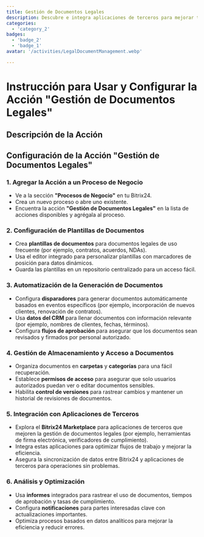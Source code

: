 ```yaml
---
title: Gestión de Documentos Legales
description: Descubre e integra aplicaciones de terceros para mejorar tu negocio.
categories: 
  - 'category_2'
badges: 
  - 'badge_2'
  - 'badge_1'
avatar: '/activities/LegalDocumentManagement.webp'

---
```

# Instrucción para Usar y Configurar la Acción "Gestión de Documentos Legales"

## Descripción de la Acción

## **Configuración de la Acción "Gestión de Documentos Legales"**

### 1. Agregar la Acción a un Proceso de Negocio
- Ve a la sección **"Procesos de Negocio"** en tu Bitrix24.
- Crea un nuevo proceso o abre uno existente.
- Encuentra la acción **"Gestión de Documentos Legales"** en la lista de acciones disponibles y agrégala al proceso.

### 2. Configuración de Plantillas de Documentos
- Crea **plantillas de documentos** para documentos legales de uso frecuente (por ejemplo, contratos, acuerdos, NDAs).
- Usa el editor integrado para personalizar plantillas con marcadores de posición para datos dinámicos.
- Guarda las plantillas en un repositorio centralizado para un acceso fácil.

### 3. Automatización de la Generación de Documentos
- Configura **disparadores** para generar documentos automáticamente basados en eventos específicos (por ejemplo, incorporación de nuevos clientes, renovación de contratos).
- Usa **datos del CRM** para llenar documentos con información relevante (por ejemplo, nombres de clientes, fechas, términos).
- Configura **flujos de aprobación** para asegurar que los documentos sean revisados y firmados por personal autorizado.

### 4. Gestión de Almacenamiento y Acceso a Documentos
- Organiza documentos en **carpetas** y **categorías** para una fácil recuperación.
- Establece **permisos de acceso** para asegurar que solo usuarios autorizados puedan ver o editar documentos sensibles.
- Habilita **control de versiones** para rastrear cambios y mantener un historial de revisiones de documentos.

### 5. Integración con Aplicaciones de Terceros
- Explora el **Bitrix24 Marketplace** para aplicaciones de terceros que mejoren la gestión de documentos legales (por ejemplo, herramientas de firma electrónica, verificadores de cumplimiento).
- Integra estas aplicaciones para optimizar flujos de trabajo y mejorar la eficiencia.
- Asegura la sincronización de datos entre Bitrix24 y aplicaciones de terceros para operaciones sin problemas.

### 6. Análisis y Optimización
- Usa **informes** integrados para rastrear el uso de documentos, tiempos de aprobación y tasas de cumplimiento.
- Configura **notificaciones** para partes interesadas clave con actualizaciones importantes.
- Optimiza procesos basados en datos analíticos para mejorar la eficiencia y reducir errores.
